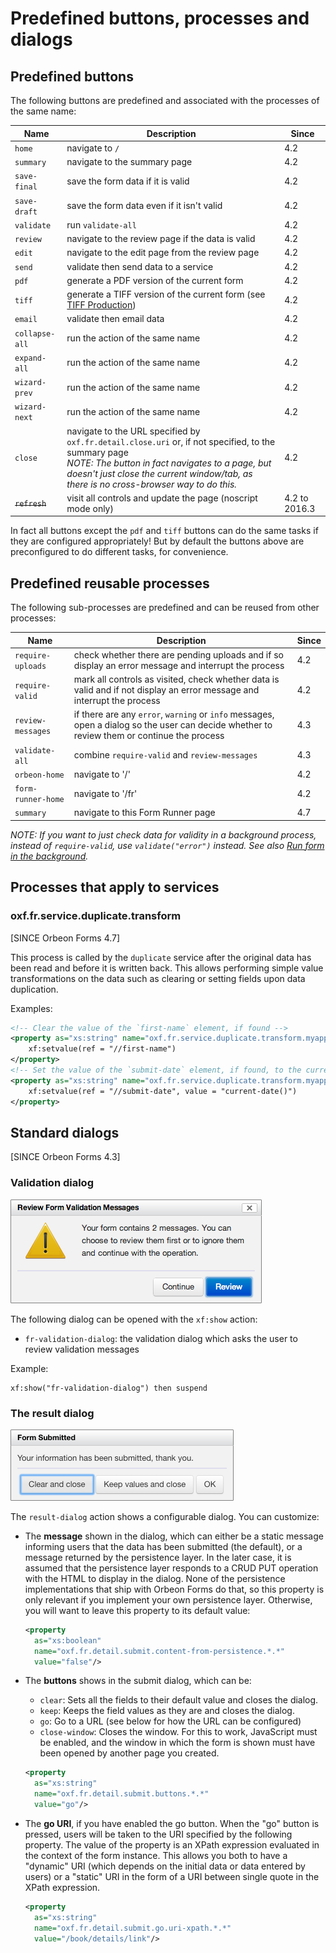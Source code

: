 # Predefined buttons, processes and dialogs

<!-- toc -->

## Predefined buttons

The following buttons are predefined and associated with the processes of the same name:

| Name | Description | Since |
| ---- | ----------- | ----- |
| `home` | navigate to `/` | 4.2 |
| `summary` | navigate to the summary page | 4.2 |
| `save-final` | save the form data if it is valid | 4.2 |
| `save-draft` | save the form data even if it isn't valid | 4.2 |
| `validate` | run `validate-all` | 4.2 |
| `review` | navigate to the review page if the data is valid | 4.2 |
| `edit` | navigate to the edit page from the review page | 4.2 |
| `send` | validate then send data to a service | 4.2 |
| `pdf` | generate a PDF version of the current form | 4.2 |
| `tiff` | generate a TIFF version of the current form (see [TIFF Production](../../feature/tiff-production.md)) | 4.2 |
| `email` | validate then email data | 4.2 |
| `collapse-all` | run the action of the same name | 4.2 |
| `expand-all` | run the action of the same name | 4.2 |
| `wizard-prev` | run the action of the same name | 4.2 |
| `wizard-next` | run the action of the same name | 4.2 |
| `close` | navigate to the URL specified by `oxf.fr.detail.close.uri` or, if not specified, to the summary page<br>*NOTE: The button in fact navigates to a page, but doesn't just close the current window/tab, as there is no cross-browser way to do this.* | 4.2 |
| ~~`refresh`~~ | visit all controls and update the page (noscript mode only) | 4.2 to 2016.3 |

In fact all buttons except the `pdf` and `tiff` buttons can do the same tasks if they are configured appropriately! But
by default the buttons above are preconfigured to do different tasks, for convenience.

## Predefined reusable processes

The following sub-processes are predefined and can be reused from other processes:

| Name | Description | Since |
| ---- | ----------- | ----- |
| `require-uploads` | check whether there are pending uploads and if so display an error message and interrupt the process | 4.2 |
| `require-valid` | mark all controls as visited, check whether data is valid and if not display an error message and interrupt the process | 4.2 |
| `review-messages` | if there are any `error`, `warning` or `info` messages, open a dialog so the user can decide whether to review them or continue the process | 4.3 |
| `validate-all` | combine `require-valid` and `review-messages` | 4.3 |
| `orbeon-home` | navigate to '/' | 4.2 |
| `form-runner-home` | navigate to '/fr' | 4.2 |
| `summary` | navigate to this Form Runner page | 4.7 |

*NOTE: If you want to just check data for validity in a background process, instead of `require-valid`, use `validate("error")` instead. See also [Run form in the background](../../api/other/run-form-background.md).*

## Processes that apply to services

### oxf.fr.service.duplicate.transform

[SINCE Orbeon Forms 4.7]

This process is called by the `duplicate` service after the original data has been read and before it is written back. This allows performing simple value transformations on the data such as clearing or setting fields upon data duplication.

Examples:

```xml
<!-- Clear the value of the `first-name` element, if found -->
<property as="xs:string" name="oxf.fr.service.duplicate.transform.myapp.myform">
    xf:setvalue(ref = "//first-name")
</property>
<!-- Set the value of the `submit-date` element, if found, to the current date -->
<property as="xs:string" name="oxf.fr.service.duplicate.transform.myapp.myform">
    xf:setvalue(ref = "//submit-date", value = "current-date()")
</property>
```

## Standard dialogs

[SINCE Orbeon Forms 4.3]

### Validation dialog

![The validation dialog](../../images/review-messages.png)

The following dialog can be opened with the `xf:show` action:

- `fr-validation-dialog`: the validation dialog which asks the user to review validation messages

Example:

    xf:show("fr-validation-dialog") then suspend

### The result dialog

![The result dialog](../../images/result-dialog.png)

The `result-dialog` action shows a configurable dialog. You can customize:

- The **message** shown in the dialog, which can either be a static message informing users that the data has been submitted (the default), or a message returned by the persistence layer. In the later case, it is assumed that the persistence layer responds to a CRUD PUT operation with the HTML to display in the dialog. None of the persistence implementations that ship with Orbeon Forms do that, so this property is only relevant if you implement your own persistence layer. Otherwise, you will want to leave this property to its default value:

    ```xml
    <property
      as="xs:boolean"
      name="oxf.fr.detail.submit.content-from-persistence.*.*"
      value="false"/>
    ```
- The **buttons** shows in the submit dialog, which can be:
    - `clear`: Sets all the fields to their default value and closes the dialog.
    - `keep`: Keeps the field values as they are and closes the dialog.
    - `go`: Go to a URL (see below for how the URL can be configured)
    - `close-window`: Closes the window. For this to work, JavaScript must be enabled, and the window in which the form is shown must have been opened by another page you created.

    ```xml
    <property
      as="xs:string"
      name="oxf.fr.detail.submit.buttons.*.*"
      value="go"/>
    ```
- The **go URI**, if you have enabled the go button. When the "go" button is pressed, users will be taken to the URI specified by the following property. The value of the property is an XPath expression evaluated in the context of the form instance. This allows you both to have a "dynamic" URI (which depends on the initial data or data entered by users) or a "static" URI in the form of a URI between single quote in the XPath expression.

    ```xml
    <property
      as="xs:string"
      name="oxf.fr.detail.submit.go.uri-xpath.*.*"
      value="/book/details/link"/>
    ```

